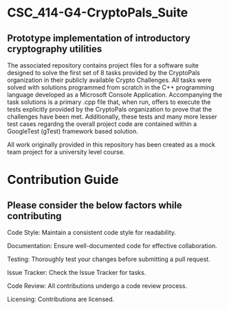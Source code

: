# CSC_414-G4-CryptoPals_Suite
## Prototype implementation of introductory cryptography utilities

The associated repository contains project files for a software suite designed to solve the first set of 8 tasks provided by the CryptoPals organization in their publicly available Crypto Challenges.
All tasks were solved with solutions programmed from scratch in the C++ programming language developed as a Microsoft Console Application.
Accompanying the task solutions is a primary .cpp file that, when run, offers to execute the tests explicitly provided by the CryptoPals organization to prove that the challenges have been met.
Additionally, these tests and many more lesser test cases regardng the overall project code are contained within a GoogleTest (gTest) framework based solution.

All work originally provided in this repository has been created as a mock team project for a university level course.


# Contribution Guide

## Please consider the below factors while contributing

Code Style: Maintain a consistent code style for readability.

Documentation: Ensure well-documented code for effective collaboration.

Testing: Thoroughly test your changes before submitting a pull request.

Issue Tracker: Check the Issue Tracker for tasks.

Code Review: All contributions undergo a code review process.

Licensing: Contributions are licensed.
